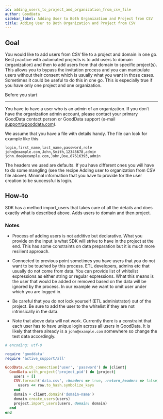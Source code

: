 ```yaml
---
id: adding_users_to_project_and_organization_from_csv_file
author: GoodData
sidebar_label: Adding User to Both Organization and Project from CSV
title: Adding User to Both Organization and Project from CSV
---
```


Goal
-------

You would like to add users from CSV file to a project and domain in one
go. Best practice with automated projects is to add users to domain
(organization) and then to add users from that domain to specific
project(s). This allows you to bypass the invitation process and you can
manipulate users without their consent which is usually what you want in
those cases. Sometimes it could be useful to do this in one go. This is
especially true if you have only one project and one organization.

Before you start

-------------

You have to have a user who is an admin of an organization. If you don’t
have the organization admin account, please contact your primary
GoodData contact person or GoodData support (e-mail
<support@gooddata.com>).

We assume that you have a file with details handy. The file can look for
example like this

    login,first_name,last_name,password,role
    john@example.com,John,Smith,12345678,admin
    john.doe@example.com,John,Doe,87616393,admin

The headers we used are defaults. If you have different ones you will
have to do some mangling (see the recipe Adding user to organization
from CSV file above). Minimal information that you have to provide for
the user creation to be successful is login.

How-to
--------

SDK has a method import\_users that takes care of all the details and
does exactly what is described above. Adds users to domain and then
project.

### Notes

-   Process of adding users is not additive but declarative. What you
    provide on the input is what SDK will strive to have in the project
    at the end. This has some constraints on data preparation but it is
    much more resilient approach.

-   Connected to previous point sometimes you have users that you do not
    want to be touched by this process. ETL developers, admins etc that
    usually do not come from data. You can provide list of whitelist
    expressions as either string or regular expressions. What this means
    is the user that would be added or removed based on the data will be
    ignored by the process. In our example we want to omit user under
    which you are logged in.

-   Be careful that you do not lock yourself (ETL administrator) out of
    the project. Be sure to add the user to the whitelist if they are
    not intrinsically in the data.

-   Note that above data will not work. Currently there is a constraint
    that each user has to have unique login across all users in
    GoodData. It is likely that there already is a `john@example.com`
    somewhere so change the test data accordingly.


```ruby
# encoding: utf-8

require 'gooddata'
require 'active_support/all'

GoodData.with_connection('user', 'password') do |client|
  GoodData.with_project('project_pid') do |project|
    users = []
    CSV.foreach('data.csv', :headers => true, :return_headers => false) do |row|
      users << row.to_hash.symbolize_keys
    end
    domain = client.domain('domain-name') 
    domain.create_users(users)
    project.import_users(users, domain: domain)
  end
end

```
